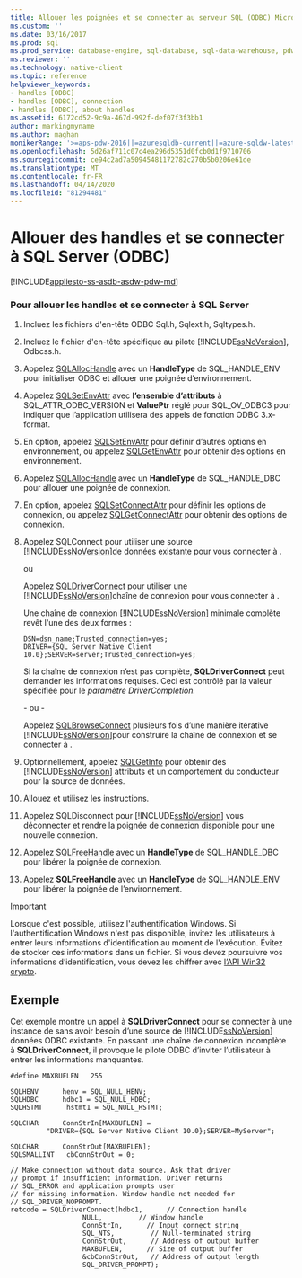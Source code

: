 ```yaml
---
title: Allouer les poignées et se connecter au serveur SQL (ODBC) Microsoft Docs
ms.custom: ''
ms.date: 03/16/2017
ms.prod: sql
ms.prod_service: database-engine, sql-database, sql-data-warehouse, pdw
ms.reviewer: ''
ms.technology: native-client
ms.topic: reference
helpviewer_keywords:
- handles [ODBC]
- handles [ODBC], connection
- handles [ODBC], about handles
ms.assetid: 6172cd52-9c9a-467d-992f-def07f3f3bb1
author: markingmyname
ms.author: maghan
monikerRange: '>=aps-pdw-2016||=azuresqldb-current||=azure-sqldw-latest||>=sql-server-2016||=sqlallproducts-allversions||>=sql-server-linux-2017||=azuresqldb-mi-current'
ms.openlocfilehash: 5d26af711c07c4ea296d5351d0fcb0d1f9710706
ms.sourcegitcommit: ce94c2ad7a50945481172782c270b5b0206e61de
ms.translationtype: MT
ms.contentlocale: fr-FR
ms.lasthandoff: 04/14/2020
ms.locfileid: "81294481"
---
```

# <a name="allocate-handles-and-connect-to-sql-server-odbc"></a>Allouer des handles et se connecter à SQL Server (ODBC)
[!INCLUDE[appliesto-ss-asdb-asdw-pdw-md](../../includes/appliesto-ss-asdb-asdw-pdw-md.md)]

    
### <a name="to-allocate-handles-and-connect-to-sql-server"></a>Pour allouer les handles et se connecter à SQL Server  
  
1.  Incluez les fichiers d'en-tête ODBC Sql.h, Sqlext.h, Sqltypes.h.  
  
2.  Incluez le fichier d'en-tête spécifique au pilote [!INCLUDE[ssNoVersion](../../includes/ssnoversion-md.md)], Odbcss.h.  
  
3.  Appelez [SQLAllocHandle](https://go.microsoft.com/fwlink/?LinkId=58396) avec un **HandleType** de SQL_HANDLE_ENV pour initialiser ODBC et allouer une poignée d’environnement.  
  
4.  Appelez [SQLSetEnvAttr](../../relational-databases/native-client-odbc-api/sqlsetenvattr.md) avec **l’ensemble d’attributs** à SQL_ATTR_ODBC_VERSION et **ValuePtr** réglé pour SQL_OV_ODBC3 pour indiquer que l’application utilisera des appels de fonction ODBC 3.x-format.  
  
5.  En option, appelez [SQLSetEnvAttr](../../relational-databases/native-client-odbc-api/sqlsetenvattr.md) pour définir d’autres options en environnement, ou appelez [SQLGetEnvAttr](https://go.microsoft.com/fwlink/?LinkId=58403) pour obtenir des options en environnement.  
  
6.  Appelez [SQLAllocHandle](https://go.microsoft.com/fwlink/?LinkId=58396) avec un **HandleType** de SQL_HANDLE_DBC pour allouer une poignée de connexion.  
  
7.  En option, appelez [SQLSetConnectAttr](../../relational-databases/native-client-odbc-api/sqlsetconnectattr.md) pour définir les options de connexion, ou appelez [SQLGetConnectAttr](../../relational-databases/native-client-odbc-api/sqlgetconnectattr.md) pour obtenir des options de connexion.  
  
8.  Appelez SQLConnect pour utiliser une source [!INCLUDE[ssNoVersion](../../includes/ssnoversion-md.md)]de données existante pour vous connecter à .  
  
     ou  
  
     Appelez [SQLDriverConnect](../../relational-databases/native-client-odbc-api/sqldriverconnect.md) pour utiliser une [!INCLUDE[ssNoVersion](../../includes/ssnoversion-md.md)]chaîne de connexion pour vous connecter à .  
  
     Une chaîne de connexion [!INCLUDE[ssNoVersion](../../includes/ssnoversion-md.md)] minimale complète revêt l'une des deux formes :  
  
    ```  
    DSN=dsn_name;Trusted_connection=yes;  
    DRIVER={SQL Server Native Client 10.0};SERVER=server;Trusted_connection=yes;  
    ```  
  
     Si la chaîne de connexion n’est pas complète, **SQLDriverConnect** peut demander les informations requises. Ceci est contrôlé par la valeur spécifiée pour le *paramètre DriverCompletion.*  
  
     \- ou -  
  
     Appelez [SQLBrowseConnect](../../relational-databases/native-client-odbc-api/sqlbrowseconnect.md) plusieurs fois d’une manière itérative [!INCLUDE[ssNoVersion](../../includes/ssnoversion-md.md)]pour construire la chaîne de connexion et se connecter à .  
  
9. Optionnellement, appelez [SQLGetInfo](../../relational-databases/native-client-odbc-api/sqlgetinfo.md) pour obtenir des [!INCLUDE[ssNoVersion](../../includes/ssnoversion-md.md)] attributs et un comportement du conducteur pour la source de données.  
  
10. Allouez et utilisez les instructions.  
  
11. Appelez SQLDisconnect pour [!INCLUDE[ssNoVersion](../../includes/ssnoversion-md.md)] vous déconnecter et rendre la poignée de connexion disponible pour une nouvelle connexion.  
  
12. Appelez [SQLFreeHandle](../../relational-databases/native-client-odbc-api/sqlfreehandle.md) avec un **HandleType** de SQL_HANDLE_DBC pour libérer la poignée de connexion.  
  
13. Appelez **SQLFreeHandle** avec un **HandleType** de SQL_HANDLE_ENV pour libérer la poignée de l’environnement.  
  
> [!IMPORTANT]  
>  Lorsque c'est possible, utilisez l'authentification Windows. Si l'authentification Windows n'est pas disponible, invitez les utilisateurs à entrer leurs informations d'identification au moment de l'exécution. Évitez de stocker ces informations dans un fichier. Si vous devez poursuivre vos informations d’identification, vous devez les chiffrer avec [l’API Win32 crypto](https://go.microsoft.com/fwlink/?LinkId=64532).  
  
## <a name="example"></a>Exemple  
 Cet exemple montre un appel à **SQLDriverConnect** pour se connecter à une instance de sans avoir besoin d’une source de [!INCLUDE[ssNoVersion](../../includes/ssnoversion-md.md)] données ODBC existante. En passant une chaîne de connexion incomplète à **SQLDriverConnect**, il provoque le pilote ODBC d’inviter l’utilisateur à entrer les informations manquantes.  
  
```  
#define MAXBUFLEN   255  
  
SQLHENV      henv = SQL_NULL_HENV;  
SQLHDBC      hdbc1 = SQL_NULL_HDBC;  
SQLHSTMT      hstmt1 = SQL_NULL_HSTMT;  
  
SQLCHAR      ConnStrIn[MAXBUFLEN] =  
         "DRIVER={SQL Server Native Client 10.0};SERVER=MyServer";  
  
SQLCHAR      ConnStrOut[MAXBUFLEN];  
SQLSMALLINT   cbConnStrOut = 0;  
  
// Make connection without data source. Ask that driver   
// prompt if insufficient information. Driver returns  
// SQL_ERROR and application prompts user  
// for missing information. Window handle not needed for  
// SQL_DRIVER_NOPROMPT.  
retcode = SQLDriverConnect(hdbc1,      // Connection handle  
                  NULL,         // Window handle  
                  ConnStrIn,      // Input connect string  
                  SQL_NTS,         // Null-terminated string  
                  ConnStrOut,      // Address of output buffer  
                  MAXBUFLEN,      // Size of output buffer  
                  &cbConnStrOut,   // Address of output length  
                  SQL_DRIVER_PROMPT);  
```  
  
  
